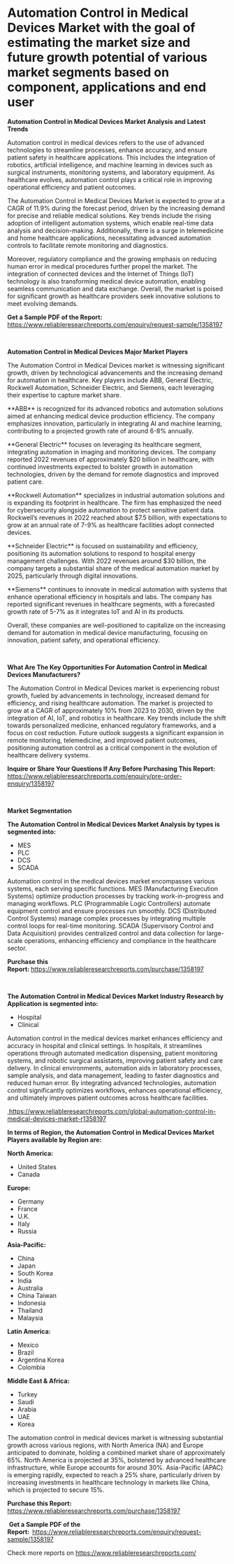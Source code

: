 <p><h1>Automation Control in Medical Devices Market with the goal of estimating the market size and future growth potential of various market segments based on component, applications and end user</h1></p><p><strong>Automation Control in Medical Devices Market Analysis and Latest Trends</strong></p>
<p><p>Automation control in medical devices refers to the use of advanced technologies to streamline processes, enhance accuracy, and ensure patient safety in healthcare applications. This includes the integration of robotics, artificial intelligence, and machine learning in devices such as surgical instruments, monitoring systems, and laboratory equipment. As healthcare evolves, automation control plays a critical role in improving operational efficiency and patient outcomes.</p><p>The Automation Control in Medical Devices Market is expected to grow at a CAGR of 11.9% during the forecast period, driven by the increasing demand for precise and reliable medical solutions. Key trends include the rising adoption of intelligent automation systems, which enable real-time data analysis and decision-making. Additionally, there is a surge in telemedicine and home healthcare applications, necessitating advanced automation controls to facilitate remote monitoring and diagnostics.</p><p>Moreover, regulatory compliance and the growing emphasis on reducing human error in medical procedures further propel the market. The integration of connected devices and the Internet of Things (IoT) technology is also transforming medical device automation, enabling seamless communication and data exchange. Overall, the market is poised for significant growth as healthcare providers seek innovative solutions to meet evolving demands.</p></p>
<p><strong>Get a Sample PDF of the Report:&nbsp;</strong> <a href="https://www.reliableresearchreports.com/enquiry/request-sample/1358197?utm_campaign=2253&utm_medium=2&utm_source=Github&utm_content=ia&utm_term=11032025&utm_id=automation-control-in-medical-devices">https://www.reliableresearchreports.com/enquiry/request-sample/1358197</a></p>
<p>&nbsp;</p>
<p><strong>Automation Control in Medical Devices Major Market Players</strong></p>
<p><p>The Automation Control in Medical Devices market is witnessing significant growth, driven by technological advancements and the increasing demand for automation in healthcare. Key players include ABB, General Electric, Rockwell Automation, Schneider Electric, and Siemens, each leveraging their expertise to capture market share.</p><p>**ABB** is recognized for its advanced robotics and automation solutions aimed at enhancing medical device production efficiency. The company emphasizes innovation, particularly in integrating AI and machine learning, contributing to a projected growth rate of around 6-8% annually. </p><p>**General Electric** focuses on leveraging its healthcare segment, integrating automation in imaging and monitoring devices. The company reported 2022 revenues of approximately $20 billion in healthcare, with continued investments expected to bolster growth in automation technologies, driven by the demand for remote diagnostics and improved patient care.</p><p>**Rockwell Automation** specializes in industrial automation solutions and is expanding its footprint in healthcare. The firm has emphasized the need for cybersecurity alongside automation to protect sensitive patient data. Rockwell’s revenues in 2022 reached about $7.5 billion, with expectations to grow at an annual rate of 7-9% as healthcare facilities adopt connected devices.</p><p>**Schneider Electric** is focused on sustainability and efficiency, positioning its automation solutions to respond to hospital energy management challenges. With 2022 revenues around $30 billion, the company targets a substantial share of the medical automation market by 2025, particularly through digital innovations.</p><p>**Siemens** continues to innovate in medical automation with systems that enhance operational efficiency in hospitals and labs. The company has reported significant revenues in healthcare segments, with a forecasted growth rate of 5-7% as it integrates IoT and AI in its products.</p><p>Overall, these companies are well-positioned to capitalize on the increasing demand for automation in medical device manufacturing, focusing on innovation, patient safety, and operational efficiency.</p></p>
<p>&nbsp;</p>
<p><strong>What Are The Key Opportunities For Automation Control in Medical Devices Manufacturers?</strong></p>
<p><p>The Automation Control in Medical Devices market is experiencing robust growth, fueled by advancements in technology, increased demand for efficiency, and rising healthcare automation. The market is projected to grow at a CAGR of approximately 10% from 2023 to 2030, driven by the integration of AI, IoT, and robotics in healthcare. Key trends include the shift towards personalized medicine, enhanced regulatory frameworks, and a focus on cost reduction. Future outlook suggests a significant expansion in remote monitoring, telemedicine, and improved patient outcomes, positioning automation control as a critical component in the evolution of healthcare delivery systems.</p></p>
<p><strong>Inquire or Share Your Questions If Any Before Purchasing This Report:</strong> <a href="https://www.reliableresearchreports.com/enquiry/pre-order-enquiry/1358197?utm_campaign=2253&utm_medium=2&utm_source=Github&utm_content=ia&utm_term=11032025&utm_id=automation-control-in-medical-devices">https://www.reliableresearchreports.com/enquiry/pre-order-enquiry/1358197</a></p>
<p>&nbsp;</p>
<p><strong>Market Segmentation</strong></p>
<p><strong>The Automation Control in Medical Devices Market Analysis by types is segmented into:</strong></p>
<p><ul><li>MES</li><li>PLC</li><li>DCS</li><li>SCADA</li></ul></p>
<p><p>Automation control in the medical devices market encompasses various systems, each serving specific functions. MES (Manufacturing Execution Systems) optimize production processes by tracking work-in-progress and managing workflows. PLC (Programmable Logic Controllers) automate equipment control and ensure processes run smoothly. DCS (Distributed Control Systems) manage complex processes by integrating multiple control loops for real-time monitoring. SCADA (Supervisory Control and Data Acquisition) provides centralized control and data collection for large-scale operations, enhancing efficiency and compliance in the healthcare sector.</p></p>
<p><strong>Purchase this Report:&nbsp;</strong><a href="https://www.reliableresearchreports.com/purchase/1358197?utm_campaign=2253&utm_medium=2&utm_source=Github&utm_content=ia&utm_term=11032025&utm_id=automation-control-in-medical-devices">https://www.reliableresearchreports.com/purchase/1358197</a></p>
<p>&nbsp;</p>
<p><strong>The Automation Control in Medical Devices Market Industry Research by Application is segmented into:</strong></p>
<p><ul><li>Hospital</li><li>Clinical</li></ul></p>
<p><p>Automation control in the medical devices market enhances efficiency and accuracy in hospital and clinical settings. In hospitals, it streamlines operations through automated medication dispensing, patient monitoring systems, and robotic surgical assistants, improving patient safety and care delivery. In clinical environments, automation aids in laboratory processes, sample analysis, and data management, leading to faster diagnostics and reduced human error. By integrating advanced technologies, automation control significantly optimizes workflows, enhances operational efficiency, and ultimately improves patient outcomes across healthcare facilities.</p></p>
<p><a href="https://www.reliableresearchreports.com/global-automation-control-in-medical-devices-market-r1358197?utm_campaign=2253&utm_medium=2&utm_source=Github&utm_content=ia&utm_term=11032025&utm_id=automation-control-in-medical-devices">&nbsp;https://www.reliableresearchreports.com/global-automation-control-in-medical-devices-market-r1358197</a></p>
<p><strong>In terms of Region, the Automation Control in Medical Devices Market Players available by Region are:</strong></p>
<p>
    <p> <strong> North America: </strong>
        <ul>
            <li>United States</li>
            <li>Canada</li>
        </ul>
        </p> 
    <p> <strong> Europe: </strong>
        <ul>
            <li>Germany</li>
            <li>France</li>
            <li>U.K.</li>
            <li>Italy</li>
            <li>Russia</li>
        </ul>
        </p> 
    <p> <strong> Asia-Pacific: </strong>
        <ul>
            <li>China</li>
            <li>Japan</li>
            <li>South Korea</li>
            <li>India</li>
            <li>Australia</li>
            <li>China Taiwan</li>
            <li>Indonesia</li>
            <li>Thailand</li>
            <li>Malaysia</li>
        </ul>
        </p> 
    <p> <strong> Latin America: </strong>
        <ul>
            <li>Mexico</li>
            <li>Brazil</li>
            <li>Argentina Korea</li>
            <li>Colombia</li>
        </ul>
        </p> 
    <p> <strong> Middle East & Africa: </strong>
        <ul>
            <li>Turkey</li>
            <li>Saudi</li>
            <li>Arabia</li>
            <li>UAE</li>
            <li>Korea</li>
        </ul>
    </p>
    </p>
<p><p>The automation control in medical devices market is witnessing substantial growth across various regions, with North America (NA) and Europe anticipated to dominate, holding a combined market share of approximately 65%. North America is projected at 35%, bolstered by advanced healthcare infrastructure, while Europe accounts for around 30%. Asia-Pacific (APAC) is emerging rapidly, expected to reach a 25% share, particularly driven by increasing investments in healthcare technology in markets like China, which is projected to secure 15%.</p></p>
<p><strong>Purchase this Report: </strong><a href="https://www.reliableresearchreports.com/purchase/1358197?utm_campaign=2253&utm_medium=2&utm_source=Github&utm_content=ia&utm_term=11032025&utm_id=automation-control-in-medical-devices">https://www.reliableresearchreports.com/purchase/1358197</a></p>
<p>&nbsp;<strong>Get a Sample PDF of the Report:&nbsp;&nbsp;</strong><a href="https://www.reliableresearchreports.com/enquiry/request-sample/1358197?utm_campaign=2253&utm_medium=2&utm_source=Github&utm_content=ia&utm_term=11032025&utm_id=automation-control-in-medical-devices">https://www.reliableresearchreports.com/enquiry/request-sample/1358197</a></p>
<p><strong></strong></p>
<p>Check more reports on <a href="https://www.reliableresearchreports.com/?utm_campaign=2253&utm_medium=2&utm_source=Github&utm_content=ia&utm_term=11032025&utm_id=automation-control-in-medical-devices">https://www.reliableresearchreports.com/</a></p>